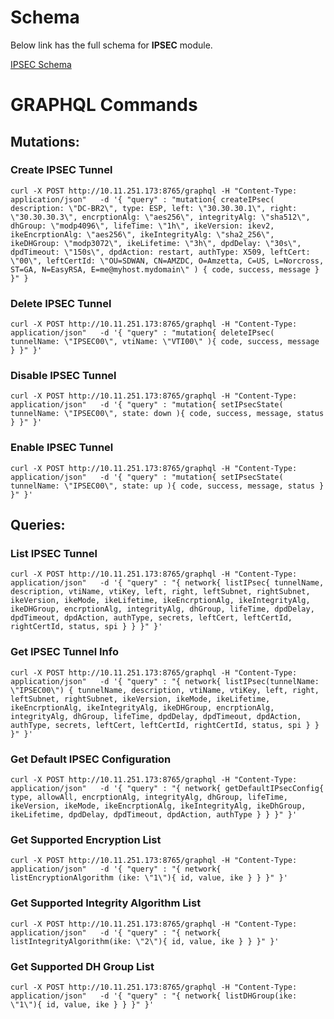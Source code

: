 # Schema

Below link has the full schema for **IPSEC** module.

[IPSEC Schema](https://gitlab.amzetta.com/sdwan/zwan-cpe/blob/development/common/tegernsee/src/gql/network/modules/ipsec/schema.gql)

# GRAPHQL Commands

## Mutations:

### **Create** IPSEC Tunnel

```
curl -X POST http://10.11.251.173:8765/graphql -H "Content-Type: application/json"   -d '{ "query" : "mutation{ createIPsec( description: \"DC-BR2\", type: ESP, left: \"30.30.30.1\", right: \"30.30.30.3\", encrptionAlg: \"aes256\", integrityAlg: \"sha512\", dhGroup: \"modp4096\", lifeTime: \"1h\", ikeVersion: ikev2, ikeEncrptionAlg: \"aes256\", ikeIntegrityAlg: \"sha2_256\", ikeDHGroup: \"modp3072\", ikeLifetime: \"3h\", dpdDelay: \"30s\", dpdTimeout: \"150s\", dpdAction: restart, authType: X509, leftCert: \"00\", leftCertId: \"OU=SDWAN, CN=AMZDC, O=Amzetta, C=US, L=Norcross, ST=GA, N=EasyRSA, E=me@myhost.mydomain\" ) { code, success, message } }" }
```

### **Delete** IPSEC Tunnel

```
curl -X POST http://10.11.251.173:8765/graphql -H "Content-Type: application/json"   -d '{ "query" : "mutation{ deleteIPsec( tunnelName: \"IPSEC00\", vtiName: \"VTI00\" ){ code, success, message } }" }'
```

### **Disable** IPSEC Tunnel

```
curl -X POST http://10.11.251.173:8765/graphql -H "Content-Type: application/json"   -d '{ "query" : "mutation{ setIPsecState( tunnelName: \"IPSEC00\", state: down ){ code, success, message, status } }" }'
```

### **Enable** IPSEC Tunnel

```
curl -X POST http://10.11.251.173:8765/graphql -H "Content-Type: application/json"   -d '{ "query" : "mutation{ setIPsecState( tunnelName: \"IPSEC00\", state: up ){ code, success, message, status } }" }'
```

## Queries:

### **List** IPSEC Tunnel

```
curl -X POST http://10.11.251.173:8765/graphql -H "Content-Type: application/json"   -d '{ "query" : "{ network{ listIPsec{ tunnelName, description, vtiName, vtiKey, left, right, leftSubnet, rightSubnet, ikeVersion, ikeMode, ikeLifetime, ikeEncrptionAlg, ikeIntegrityAlg, ikeDHGroup, encrptionAlg, integrityAlg, dhGroup, lifeTime, dpdDelay, dpdTimeout, dpdAction, authType, secrets, leftCert, leftCertId, rightCertId, status, spi } } }" }'
```

### **Get** IPSEC Tunnel Info

```
curl -X POST http://10.11.251.173:8765/graphql -H "Content-Type: application/json"   -d '{ "query" : "{ network{ listIPsec(tunnelName: \"IPSEC00\") { tunnelName, description, vtiName, vtiKey, left, right, leftSubnet, rightSubnet, ikeVersion, ikeMode, ikeLifetime, ikeEncrptionAlg, ikeIntegrityAlg, ikeDHGroup, encrptionAlg, integrityAlg, dhGroup, lifeTime, dpdDelay, dpdTimeout, dpdAction, authType, secrets, leftCert, leftCertId, rightCertId, status, spi } } }" }'
```

### Get **Default** IPSEC Configuration

```
curl -X POST http://10.11.251.173:8765/graphql -H "Content-Type: application/json"   -d '{ "query" : "{ network{ getDefaultIPsecConfig{ type, allowAll, encrptionAlg, integrityAlg, dhGroup, lifeTime, ikeVersion, ikeMode, ikeEncrptionAlg, ikeIntegrityAlg, ikeDhGroup, ikeLifetime, dpdDelay, dpdTimeout, dpdAction, authType } } }" }'
```

### Get Supported **Encryption** List

```
curl -X POST http://10.11.251.173:8765/graphql -H "Content-Type: application/json"   -d '{ "query" : "{ network{ listEncryptionAlgorithm (ike: \"1\"){ id, value, ike } } }" }'
```

### Get Supported **Integrity Algorithm** List

```
curl -X POST http://10.11.251.173:8765/graphql -H "Content-Type: application/json"   -d '{ "query" : "{ network{ listIntegrityAlgorithm(ike: \"2\"){ id, value, ike } } }" }'
```

### Get Supported **DH Group** List

```
curl -X POST http://10.11.251.173:8765/graphql -H "Content-Type: application/json"   -d '{ "query" : "{ network{ listDHGroup(ike: \"1\"){ id, value, ike } } }" }'
```
